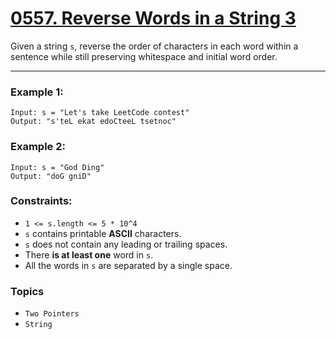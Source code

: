 # [0557. Reverse Words in a String 3](https://leetcode.com/problems/reverse-words-in-a-string-iii/ "The LeetCode link")

Given a string `s`, reverse the order of characters in each word within a sentence while still preserving whitespace and initial word order.

---

### Example 1:
```
Input: s = "Let's take LeetCode contest"
Output: "s'teL ekat edoCteeL tsetnoc"
```

### Example 2:
```
Input: s = "God Ding"
Output: "doG gniD"
```

### Constraints:

* `1 <= s.length <= 5 * 10^4`
* `s` contains printable **ASCII** characters.
* `s` does not contain any leading or trailing spaces.
* There **is at least one** word in `s`.
* All the words in `s` are separated by a single space.

### Topics

* `Two Pointers`
* `String` 